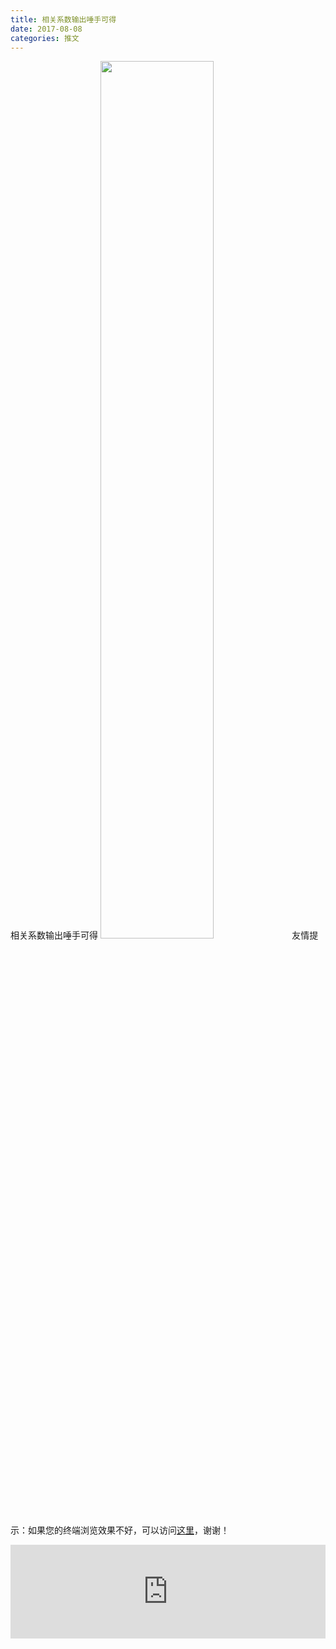 ```yaml
---
title: 相关系数输出唾手可得
date: 2017-08-08
categories: 推文
---
```

相关系数输出唾手可得
<img src="http://mmbiz.qpic.cn/mmbiz_png/ACviaWTBFxhae20Xq5iccibBqJcRyYD9yuL6xrEZS0lDdSXiauBFFa0Hw2ernv8GFCqTVIOJaic7Rabxmuzc6Y38WPA/0?wx_fmt=png" style="width: 60%; height: auto;"/><!--more-->
友情提示：如果您的终端浏览效果不好，可以访问[这里](https://stata-club.github.io/stata_article/2017-08-08.html)，谢谢！
<iframe src="https://stata-club.github.io/stata_article/2017-08-08.html" id="iframepage" frameborder="0" scrolling="no" marginheight="0" marginwidth="0" width="100%" onLoad="iFrameHeight()"></iframe>
<script type="text/javascript" language="javascript">
function iFrameHeight() {
var ifm= document.getElementById("iframepage");
var subWeb = document.frames ? document.frames["iframepage"].document : ifm.contentDocument;   
if(ifm != null && subWeb != null) {
 ifm.height = subWeb.body.scrollHeight;
} 
} 
</script> 
